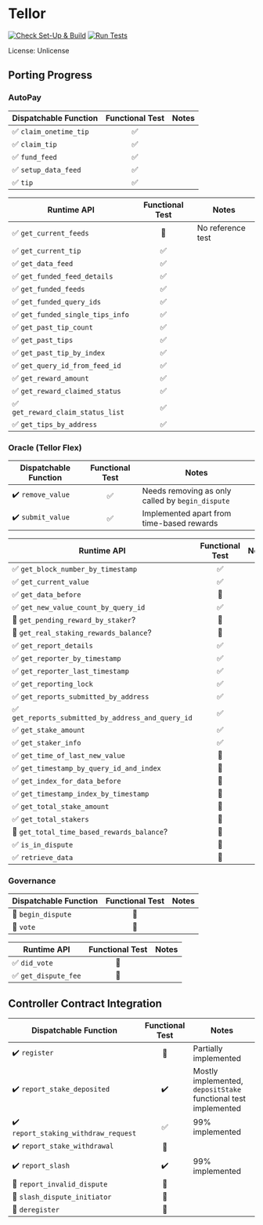 # Tellor

[![Check Set-Up & Build](https://github.com/evilrobot-01/substrate-pallets/actions/workflows/check.yml/badge.svg?branch=tellor)](https://github.com/evilrobot-01/substrate-pallets/actions/workflows/check.yml)
[![Run Tests](https://github.com/evilrobot-01/substrate-pallets/actions/workflows/test.yml/badge.svg?branch=tellor)](https://github.com/evilrobot-01/substrate-pallets/actions/workflows/test.yml)

License: Unlicense

## Porting Progress

### AutoPay

| Dispatchable Function                  |  Functional Test   | Notes |
|----------------------------------------|:------------------:|-------|
| :white_check_mark: `claim_onetime_tip` | :white_check_mark: |       |
| :white_check_mark: `claim_tip`         | :white_check_mark: |       |
| :white_check_mark: `fund_feed`         | :white_check_mark: |       |
| :white_check_mark: `setup_data_feed`   | :white_check_mark: |       |
| :white_check_mark: `tip`               | :white_check_mark: |       |

| Runtime API                                       |    Functional Test    | Notes             |
|---------------------------------------------------|:---------------------:|-------------------|
| :white_check_mark: `get_current_feeds`            | :white_square_button: | No reference test |
| :white_check_mark: `get_current_tip`              |  :white_check_mark:   |                   |
| :white_check_mark: `get_data_feed`                |  :white_check_mark:   |                   |
| :white_check_mark: `get_funded_feed_details `     |  :white_check_mark:   |                   |
| :white_check_mark: `get_funded_feeds`             |  :white_check_mark:   |                   |
| :white_check_mark: `get_funded_query_ids`         |  :white_check_mark:   |                   |
| :white_check_mark: `get_funded_single_tips_info`  |  :white_check_mark:   |                   |
| :white_check_mark: `get_past_tip_count`           |  :white_check_mark:   |                   |
| :white_check_mark: `get_past_tips`                |  :white_check_mark:   |                   |
| :white_check_mark: `get_past_tip_by_index`        |  :white_check_mark:   |                   |
| :white_check_mark: `get_query_id_from_feed_id`    |  :white_check_mark:   |                   |
| :white_check_mark: `get_reward_amount`            |  :white_check_mark:   |                   |
| :white_check_mark: `get_reward_claimed_status`    |  :white_check_mark:   |                   |
| :white_check_mark: `get_reward_claim_status_list` |  :white_check_mark:   |                   |
| :white_check_mark: `get_tips_by_address`          |  :white_check_mark:   |                   |

### Oracle (Tellor Flex)

| Dispatchable Function              |   Functional Test   | Notes                                            |
|------------------------------------|:-------------------:|--------------------------------------------------|
| :heavy_check_mark: `remove_value`  | :white_check_mark:  | Needs removing as only called by `begin_dispute` |
| :heavy_check_mark: `submit_value`  | :white_check_mark:  | Implemented apart from time-based rewards        |

| Runtime API                                                        |    Functional Test    | Notes |
|--------------------------------------------------------------------|:---------------------:|-------|
| :white_check_mark: `get_block_number_by_timestamp`                 |  :white_check_mark:   |       |
| :white_check_mark: `get_current_value`                             |  :white_check_mark:   |       |
| :white_check_mark: `get_data_before`                               | :white_square_button: |       |
| :white_check_mark: `get_new_value_count_by_query_id`               |  :white_check_mark:   |       |
| :white_square_button: `get_pending_reward_by_staker`?              | :white_square_button: |       |
| :white_square_button: `get_real_staking_rewards_balance`?          | :white_square_button: |       |
| :white_check_mark: `get_report_details`                            |  :white_check_mark:   |       |
| :white_check_mark: `get_reporter_by_timestamp`                     |  :white_check_mark:   |       |
| :white_check_mark: `get_reporter_last_timestamp`                   |  :white_check_mark:   |       |
| :white_check_mark: `get_reporting_lock`                            |  :white_check_mark:   |       |
| :white_check_mark: `get_reports_submitted_by_address`              |  :white_check_mark:   |       |
| :white_check_mark: `get_reports_submitted_by_address_and_query_id` |  :white_check_mark:   |       |
| :white_check_mark: `get_stake_amount`                              |  :white_check_mark:   |       |
| :white_check_mark: `get_staker_info`                               |  :white_check_mark:   |       |
| :white_check_mark: `get_time_of_last_new_value`                    | :white_square_button: |       |
| :white_check_mark: `get_timestamp_by_query_id_and_index`           | :white_square_button: |       |
| :white_check_mark: `get_index_for_data_before`                     | :white_square_button: |       |
| :white_check_mark: `get_timestamp_index_by_timestamp`              | :white_square_button: |       |
| :white_check_mark: `get_total_stake_amount`                        | :white_square_button: |       |
| :white_check_mark: `get_total_stakers`                             | :white_square_button: |       |
| :white_square_button: `get_total_time_based_rewards_balance`?      | :white_square_button: |       |
| :white_check_mark: `is_in_dispute`                                 | :white_square_button: |       |
| :white_check_mark: `retrieve_data`                                 | :white_square_button: |       |

### Governance

| Dispatchable Function                 |    Functional Test     | Notes |
|---------------------------------------|:----------------------:|-------|
| :white_square_button: `begin_dispute` | :white_square_button:  |       |
| :white_square_button: `vote`          | :white_square_button:  |       |

| Runtime API                          |    Functional Test    | Notes |
|--------------------------------------|:---------------------:|-------|
| :white_check_mark: `did_vote`        | :white_square_button: |       |
| :white_check_mark: `get_dispute_fee` | :white_square_button: |       |

## Controller Contract Integration

| Dispatchable Function                                |    Functional Test    | Notes                                                          |
|------------------------------------------------------|:---------------------:|----------------------------------------------------------------|
| :heavy_check_mark: `register`                        | :white_square_button: | Partially implemented                                          |
| :heavy_check_mark: `report_stake_deposited`          |  :heavy_check_mark:   | Mostly implemented, `depositStake` functional test implemented |
| :heavy_check_mark: `report_staking_withdraw_request` |  :white_check_mark:   | 99% implemented                                                |
| :heavy_check_mark: `report_stake_withdrawal`         | :white_square_button: |                                                                |
| :heavy_check_mark: `report_slash`                    |  :heavy_check_mark:   | 99% implemented                                                |
| :white_square_button: `report_invalid_dispute`       | :white_square_button: |                                                                |
| :white_square_button: `slash_dispute_initiator`      | :white_square_button: |                                                                |
| :white_square_button: `deregister`                   | :white_square_button: |                                                                |
